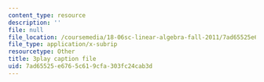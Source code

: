 ```yaml
---
content_type: resource
description: ''
file: null
file_location: /coursemedia/18-06sc-linear-algebra-fall-2011/7ad65525e6765c619cfa303fc24cab3d_OZxzHcW663g.vtt
file_type: application/x-subrip
resourcetype: Other
title: 3play caption file
uid: 7ad65525-e676-5c61-9cfa-303fc24cab3d
---
```


